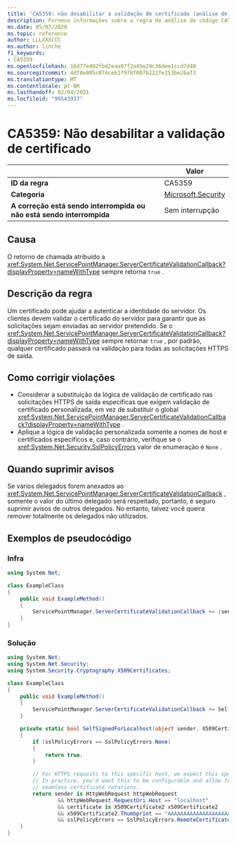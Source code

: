 ```yaml
---
title: 'CA5359: não desabilitar a validação de certificado (análise de código)'
description: Fornece informações sobre a regra de análise de código CA5359, incluindo causas, como corrigir violações e quando suprimir.
ms.date: 05/07/2020
ms.topic: reference
author: LLLXXXCCC
ms.author: linche
f1_keywords:
- CA5359
ms.openlocfilehash: 16d77e402fbd2eaa97f2a45e29c36dee1ccd7d40
ms.sourcegitcommit: 4df8e005c074ceb1f978f007b222fe253be2baf3
ms.translationtype: MT
ms.contentlocale: pt-BR
ms.lasthandoff: 02/04/2021
ms.locfileid: "99543937"
---
```

# <a name="ca5359-do-not-disable-certificate-validation"></a>CA5359: Não desabilitar a validação de certificado

| | Valor |
|-|-|
| **ID da regra** |CA5359|
| **Categoria** |[Microsoft.Security](security-warnings.md)|
| **A correção está sendo interrompida ou não está sendo interrompida** |Sem interrupção|

## <a name="cause"></a>Causa

O retorno de chamada atribuído a <xref:System.Net.ServicePointManager.ServerCertificateValidationCallback?displayProperty=nameWithType> sempre retorna `true` .

## <a name="rule-description"></a>Descrição da regra

Um certificado pode ajudar a autenticar a identidade do servidor. Os clientes devem validar o certificado do servidor para garantir que as solicitações sejam enviadas ao servidor pretendido. Se o <xref:System.Net.ServicePointManager.ServerCertificateValidationCallback?displayProperty=nameWithType> sempre retornar `true` , por padrão, qualquer certificado passará na validação para todas as solicitações HTTPS de saída.

## <a name="how-to-fix-violations"></a>Como corrigir violações

- Considerar a substituição da lógica de validação de certificado nas solicitações HTTPS de saída específicas que exigem validação de certificado personalizada, em vez de substituir o global <xref:System.Net.ServicePointManager.ServerCertificateValidationCallback?displayProperty=nameWithType> .
- Aplique a lógica de validação personalizada somente a nomes de host e certificados específicos e, caso contrário, verifique se o <xref:System.Net.Security.SslPolicyErrors> valor de enumeração é `None` .

## <a name="when-to-suppress-warnings"></a>Quando suprimir avisos

Se vários delegados forem anexados ao <xref:System.Net.ServicePointManager.ServerCertificateValidationCallback> , somente o valor do último delegado será respeitado, portanto, é seguro suprimir avisos de outros delegados. No entanto, talvez você queira remover totalmente os delegados não utilizados.

## <a name="pseudo-code-examples"></a>Exemplos de pseudocódigo

### <a name="violation"></a>Infra

```csharp
using System.Net;

class ExampleClass
{
    public void ExampleMethod()
    {
        ServicePointManager.ServerCertificateValidationCallback += (sender, cert, chain, error) => { return true; };
    }
}
```

### <a name="solution"></a>Solução

```csharp
using System.Net;
using System.Net.Security;
using System.Security.Cryptography.X509Certificates;

class ExampleClass
{
    public void ExampleMethod()
    {
        ServicePointManager.ServerCertificateValidationCallback += SelfSignedForLocalhost;
    }

    private static bool SelfSignedForLocalhost(object sender, X509Certificate certificate, X509Chain chain, SslPolicyErrors sslPolicyErrors)
    {
        if (sslPolicyErrors == SslPolicyErrors.None)
        {
            return true;
        }

        // For HTTPS requests to this specific host, we expect this specific certificate.
        // In practice, you'd want this to be configurable and allow for multiple certificates per host, to enable
        // seamless certificate rotations.
        return sender is HttpWebRequest httpWebRequest
                && httpWebRequest.RequestUri.Host == "localhost"
                && certificate is X509Certificate2 x509Certificate2
                && x509Certificate2.Thumbprint == "AAAAAAAAAAAAAAAAAAAAAAAAAAAAAAAAAAAAAAAA"
                && sslPolicyErrors == SslPolicyErrors.RemoteCertificateChainErrors;
    }
}
```
